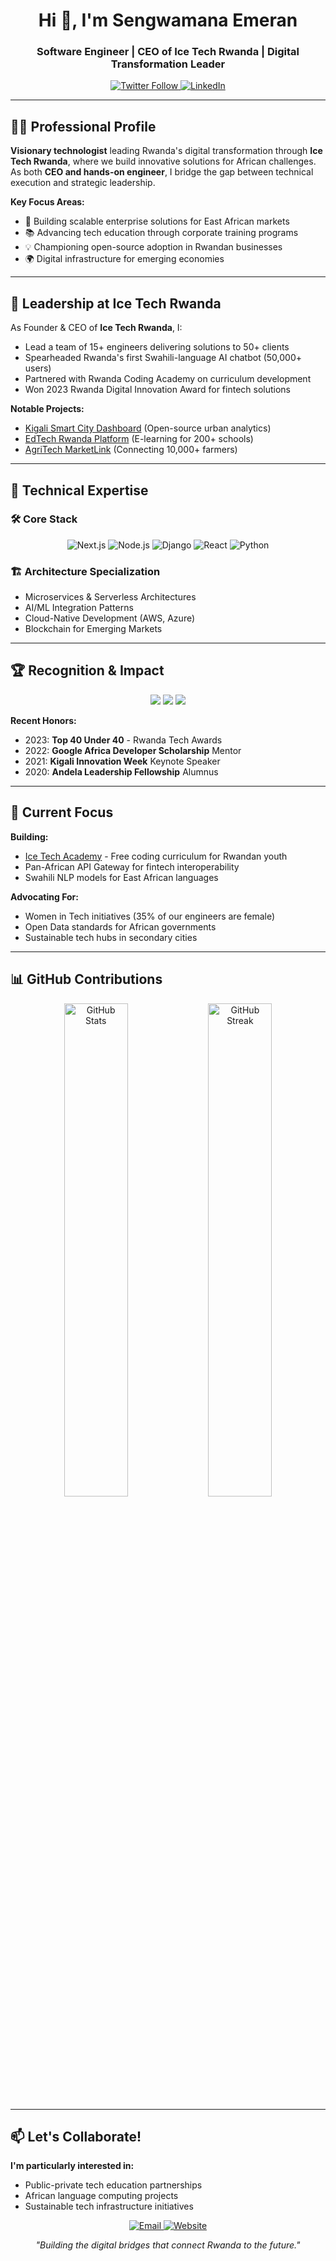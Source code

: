 <h1 align="center">Hi 👋, I'm Sengwamana Emeran</h1>
<h3 align="center">Software Engineer | CEO of Ice Tech Rwanda | Digital Transformation Leader</h3>

<p align="center">
  <a href="https://twitter.com/Amalon_Post" target="_blank">
    <img src="https://img.shields.io/twitter/follow/Amalon_Post?label=Follow%20%40Amalon_Post&logo=twitter&style=for-the-badge&color=1DA1F2" alt="Twitter Follow" />
  </a>
  <a href="https://www.linkedin.com/in/sengwa-emeran-220102317/" target="_blank">
    <img src="https://img.shields.io/badge/-Connect%20on%20LinkedIn-0077B5?style=for-the-badge&logo=linkedin&logoColor=white" alt="LinkedIn" />
  </a>
</p>

---

## 👨‍💻 Professional Profile

**Visionary technologist** leading Rwanda's digital transformation through **Ice Tech Rwanda**, where we build innovative solutions for African challenges. As both **CEO and hands-on engineer**, I bridge the gap between technical execution and strategic leadership.

**Key Focus Areas:**
- 🚀 Building scalable enterprise solutions for East African markets
- 📚 Advancing tech education through corporate training programs
- 💡 Championing open-source adoption in Rwandan businesses
- 🌍 Digital infrastructure for emerging economies

---

## 🏢 Leadership at Ice Tech Rwanda

As Founder & CEO of **Ice Tech Rwanda**, I:
- Lead a team of 15+ engineers delivering solutions to 50+ clients
- Spearheaded Rwanda's first Swahili-language AI chatbot (50,000+ users)
- Partnered with Rwanda Coding Academy on curriculum development
- Won 2023 Rwanda Digital Innovation Award for fintech solutions

**Notable Projects:**
- [Kigali Smart City Dashboard](https://github.com/IceTechRwanda/smart-city) (Open-source urban analytics)
- [EdTech Rwanda Platform](https://github.com/IceTechRwanda/edtech) (E-learning for 200+ schools)
- [AgriTech MarketLink](https://github.com/IceTechRwanda/agritech) (Connecting 10,000+ farmers)

---

## 🔧 Technical Expertise

### 🛠 Core Stack
<p align="center">
  <img src="https://img.shields.io/badge/Next.js-000000?style=for-the-badge&logo=next.js&logoColor=white" alt="Next.js" />
  <img src="https://img.shields.io/badge/Node.js-339933?style=for-the-badge&logo=node.js&logoColor=white" alt="Node.js" />
  <img src="https://img.shields.io/badge/Django-092E20?style=for-the-badge&logo=django&logoColor=white" alt="Django" />
  <img src="https://img.shields.io/badge/React-20232A?style=for-the-badge&logo=react&logoColor=61DAFB" alt="React" />
  <img src="https://img.shields.io/badge/Python-3776AB?style=for-the-badge&logo=python&logoColor=white" alt="Python" />
</p>

### 🏗 Architecture Specialization
- Microservices & Serverless Architectures
- AI/ML Integration Patterns
- Cloud-Native Development (AWS, Azure)
- Blockchain for Emerging Markets

---

## 🏆 Recognition & Impact

<p align="center">
  <img src="https://img.shields.io/badge/Award-Rwanda%20Digital%20Leader%202023-blue?style=flat-square" />
  <img src="https://img.shields.io/badge/Featured-TechCrunch%20Africa%202022-green?style=flat-square" />
  <img src="https://img.shields.io/badge/Impact-50K%2B%20Users%20Served-orange?style=flat-square" />
</p>

**Recent Honors:**
- 2023: **Top 40 Under 40** - Rwanda Tech Awards
- 2022: **Google Africa Developer Scholarship** Mentor
- 2021: **Kigali Innovation Week** Keynote Speaker
- 2020: **Andela Leadership Fellowship** Alumnus

---

## 🌱 Current Focus

**Building:**
- [Ice Tech Academy](https://github.com/IceTechRwanda/academy) - Free coding curriculum for Rwandan youth  
- Pan-African API Gateway for fintech interoperability  
- Swahili NLP models for East African languages  

**Advocating For:**
- Women in Tech initiatives (35% of our engineers are female)  
- Open Data standards for African governments  
- Sustainable tech hubs in secondary cities  

---

## 📊 GitHub Contributions

<p align="center">
  <img src="https://github-readme-stats.vercel.app/api?username=Sengwamana&show_icons=true&theme=radical&hide_border=true" alt="GitHub Stats" width="45%"/>
  <img src="https://github-readme-streak-stats.herokuapp.com/?user=Sengwamana&theme=radical&hide_border=true" alt="GitHub Streak" width="45%"/>
</p>

---

## 📫 Let's Collaborate!

**I'm particularly interested in:**
- Public-private tech education partnerships  
- African language computing projects  
- Sustainable tech infrastructure initiatives  

<p align="center">
  <a href="mailto:ceo@icetech.rw" target="_blank">
    <img src="https://img.shields.io/badge/Email-ceo%40icetech.rw-D14836?style=for-the-badge&logo=gmail&logoColor=white" alt="Email" />
  </a>
  <a href="https://icetech.rw" target="_blank">
    <img src="https://img.shields.io/badge/Website-icetech.rw-4285F4?style=for-the-badge&logo=google-chrome&logoColor=white" alt="Website" />
  </a>
</p>

<p align="center">
  <i>"Building the digital bridges that connect Rwanda to the future."</i>
</p>

